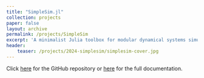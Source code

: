```yaml
---
title: "SimpleSim.jl"
collection: projects
paper: false
layout: archive
permalink: /projects/SimpleSim
excerpt: 'A minimalist Julia toolbox for modular dynamical systems simulation.'
header:
    teaser: /projects/2024-simplesim/simplesim-cover.jpg
---
```


Click [here](https://github.com/janneshb/SimpleSim.jl) for the GitHub repository or [here](https://janneshb.github.io/SimpleSim.jl/) for the full documentation.
